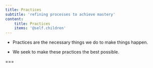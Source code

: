 ```yaml
---
title: Practices
subtitle: 'refining processes to achieve mastery'
content:
    title: Practices
    items: '@self.children'
---
```


- Practices are the necessary things we do to make things happen.

- We seek to make these practices the best possible.

===
